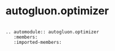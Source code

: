 # autogluon.optimizer

```eval_rst

.. automodule:: autogluon.optimizer
   :members:
   :imported-members:
```